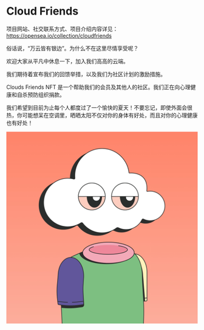 # Cloud Friends

项目网站、社交联系方式、项目介绍内容详见：https://opensea.io/collection/cloudfriends

俗话说，“万云皆有银边”。为什么不在这里尽情享受呢？

欢迎大家从平凡中休息一下，加入我们高高的云端。

我们期待着宣布我们的回馈举措，以及我们为社区计划的激励措施。

Clouds Friends NFT 是一个帮助我们的会员及其他人的社区。我们正在向心理健康和自杀预防组织捐款。

我们希望到目前为止每个人都度过了一个愉快的夏天！不要忘记，即使外面会很热，你可能想呆在空调里，晒晒太阳不仅对你的身体有好处，而且对你的心理健康也有好处！

![nft](01.jpg)

